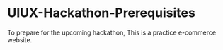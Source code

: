 # UIUX-Hackathon-Prerequisites
To prepare for the upcoming hackathon, This is a practice e-commerce website.
